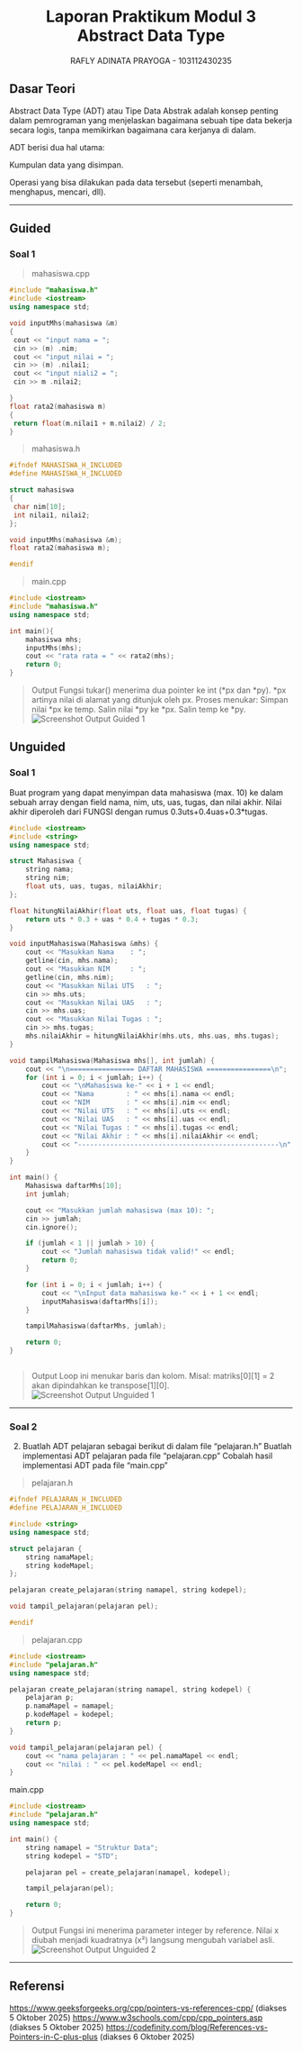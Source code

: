 <h1 align="center">Laporan Praktikum Modul 3 <br>Abstract Data Type</h1>
<p align="center">RAFLY ADINATA PRAYOGA - 103112430235</p>

## Dasar Teori
Abstract Data Type (ADT) atau Tipe Data Abstrak adalah konsep penting dalam pemrograman yang menjelaskan bagaimana sebuah tipe data bekerja secara logis, tanpa memikirkan bagaimana cara kerjanya di dalam.

ADT berisi dua hal utama:

Kumpulan data yang disimpan.

Operasi yang bisa dilakukan pada data tersebut (seperti menambah, menghapus, mencari, dll).

---

## Guided

### Soal 1

> mahasiswa.cpp
```mahasiswa.cpp
#include "mahasiswa.h"
#include <iostream>
using namespace std;

void inputMhs(mahasiswa &m)
{
 cout << "input nama = ";
 cin >> (m) .nim;
 cout << "input nilai = ";
 cin >> (m) .nilai1;
 cout << "input niali2 = ";
 cin >> m .nilai2;

}
float rata2(mahasiswa m)
{
 return float(m.nilai1 + m.nilai2) / 2;
}


```
> mahasiswa.h
```mahasiswa.h
#ifndef MAHASISWA_H_INCLUDED
#define MAHASISWA_H_INCLUDED

struct mahasiswa
{
 char nim[10];
 int nilai1, nilai2;
};

void inputMhs(mahasiswa &m);
float rata2(mahasiswa m);

#endif


```
> main.cpp
```main.cpp
#include <iostream>
#include "mahasiswa.h"
using namespace std;

int main(){
    mahasiswa mhs;
    inputMhs(mhs);
    cout << "rata rata = " << rata2(mhs);
    return 0;
}

```

> Output
> Fungsi tukar() menerima dua pointer ke int (*px dan *py).
*px artinya nilai di alamat yang ditunjuk oleh px.
Proses menukar:
Simpan nilai *px ke temp.
Salin nilai *py ke *px.
Salin temp ke *py.
> ![Screenshot Output Guided 1](output/guided1.png)



## Unguided

### Soal 1

Buat program yang dapat menyimpan data mahasiswa (max. 10) ke dalam sebuah array dengan field nama, nim, uts, uas, tugas, dan nilai akhir. Nilai akhir diperoleh dari FUNGSI dengan rumus 0.3uts+0.4uas+0.3*tugas.


```cpp
#include <iostream>
#include <string>
using namespace std;

struct Mahasiswa {
    string nama;
    string nim;
    float uts, uas, tugas, nilaiAkhir;
};

float hitungNilaiAkhir(float uts, float uas, float tugas) {
    return uts * 0.3 + uas * 0.4 + tugas * 0.3;
}

void inputMahasiswa(Mahasiswa &mhs) {
    cout << "Masukkan Nama    : ";
    getline(cin, mhs.nama);
    cout << "Masukkan NIM     : ";
    getline(cin, mhs.nim);
    cout << "Masukkan Nilai UTS   : ";
    cin >> mhs.uts;
    cout << "Masukkan Nilai UAS   : ";
    cin >> mhs.uas;
    cout << "Masukkan Nilai Tugas : ";
    cin >> mhs.tugas;
    mhs.nilaiAkhir = hitungNilaiAkhir(mhs.uts, mhs.uas, mhs.tugas);
}

void tampilMahasiswa(Mahasiswa mhs[], int jumlah) {
    cout << "\n================ DAFTAR MAHASISWA ================\n";
    for (int i = 0; i < jumlah; i++) {
        cout << "\nMahasiswa ke-" << i + 1 << endl;
        cout << "Nama        : " << mhs[i].nama << endl;
        cout << "NIM         : " << mhs[i].nim << endl;
        cout << "Nilai UTS   : " << mhs[i].uts << endl;
        cout << "Nilai UAS   : " << mhs[i].uas << endl;
        cout << "Nilai Tugas : " << mhs[i].tugas << endl;
        cout << "Nilai Akhir : " << mhs[i].nilaiAkhir << endl;
        cout << "--------------------------------------------------\n";
    }
}

int main() {
    Mahasiswa daftarMhs[10];
    int jumlah;

    cout << "Masukkan jumlah mahasiswa (max 10): ";
    cin >> jumlah;
    cin.ignore();

    if (jumlah < 1 || jumlah > 10) {
        cout << "Jumlah mahasiswa tidak valid!" << endl;
        return 0;
    }

    for (int i = 0; i < jumlah; i++) {
        cout << "\nInput data mahasiswa ke-" << i + 1 << endl;
        inputMahasiswa(daftarMhs[i]);
    }

    tampilMahasiswa(daftarMhs, jumlah);

    return 0;
}



```

> Output
> Loop ini menukar baris dan kolom.
Misal:
matriks[0][1] = 2 akan dipindahkan ke transpose[1][0].
> ![Screenshot Output Unguided 1](output/unguided1.png)

---

### Soal 2

2. Buatlah ADT pelajaran sebagai berikut di dalam file “pelajaran.h”
   Buatlah implementasi ADT pelajaran pada file “pelajaran.cpp” Cobalah hasil implementasi ADT pada file “main.cpp”

>pelajaran.h
```cpp
#ifndef PELAJARAN_H_INCLUDED
#define PELAJARAN_H_INCLUDED

#include <string>
using namespace std;

struct pelajaran {
    string namaMapel;
    string kodeMapel;
};

pelajaran create_pelajaran(string namapel, string kodepel);

void tampil_pelajaran(pelajaran pel);

#endif
```
>pelajaran.cpp
```cpp
#include <iostream>
#include "pelajaran.h"
using namespace std;

pelajaran create_pelajaran(string namapel, string kodepel) {
    pelajaran p;
    p.namaMapel = namapel;
    p.kodeMapel = kodepel;
    return p;
}

void tampil_pelajaran(pelajaran pel) {
    cout << "nama pelajaran : " << pel.namaMapel << endl;
    cout << "nilai : " << pel.kodeMapel << endl;
}
```
main.cpp
```cpp
#include <iostream>
#include "pelajaran.h"
using namespace std;

int main() {
    string namapel = "Struktur Data";
    string kodepel = "STD";

    pelajaran pel = create_pelajaran(namapel, kodepel);

    tampil_pelajaran(pel);

    return 0;
}
```

> Output
> Fungsi ini menerima parameter integer by reference.
Nilai x diubah menjadi kuadratnya (x²) langsung mengubah variabel asli.
> ![Screenshot Output Unguided 2](output/unguided2.png)


---


## Referensi

https://www.geeksforgeeks.org/cpp/pointers-vs-references-cpp/ (diakses 5 Oktober 2025)
https://www.w3schools.com/cpp/cpp_pointers.asp (diakses 5 Oktober 2025)
https://codefinity.com/blog/References-vs-Pointers-in-C-plus-plus (diakses 6 Oktober 2025)
